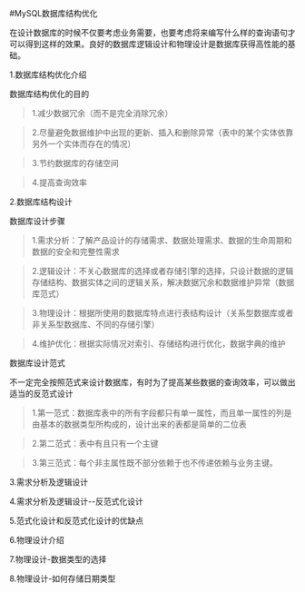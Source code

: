 #MySQL数据库结构优化

在设计数据库的时候不仅要考虑业务需要，也要考虑将来编写什么样的查询语句才可以得到这样的效果。良好的数据库逻辑设计和物理设计是数据库获得高性能的基础。

1.数据库结构优化介绍

数据库结构优化的目的

>1.减少数据冗余（而不是完全消除冗余）

>2.尽量避免数据维护中出现的更新、插入和删除异常（表中的某个实体依靠另外一个实体而存在的情况）

>3.节约数据库的存储空间

>4.提高查询效率

2.数据库结构设计

数据库设计步骤

>1.需求分析：了解产品设计的存储需求、数据处理需求、数据的生命周期和数据的安全和完整性需求

>2.逻辑设计：不关心数据库的选择或者存储引擎的选择，只设计数据的逻辑存储结构、数据实体之间的逻辑关系，解决数据冗余和数据维护异常（数据库范式）

>3.物理设计：根据所使用的数据库特点进行表结构设计（关系型数据库或者非关系型数据库、不同的存储引擎）

>4.维护优化：根据实际情况对索引、存储结构进行优化，数据字典的维护

数据库设计范式

不一定完全按照范式来设计数据库，有时为了提高某些数据的查询效率，可以做出适当的反范式设计

>1.第一范式：数据库表中的所有字段都只有单一属性，而且单一属性的列是由基本的数据类型所构成的，设计出来的表都是简单的二位表

>2.第二范式：表中有且只有一个主键

>3.第三范式：每个非主属性既不部分依赖于也不传递依赖与业务主键。

3.需求分析及逻辑设计



4.需求分析及逻辑设计--反范式化设计

5.范式化设计和反范式化设计的优缺点

6.物理设计介绍

7.物理设计-数据类型的选择

8.物理设计-如何存储日期类型
